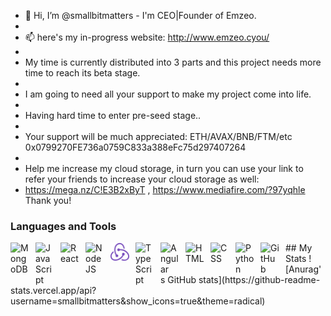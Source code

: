 - 👋 Hi, I’m @smallbitmatters - I'm CEO|Founder of Emzeo. 
- 
- 📫 here's my in-progress website: http://www.emzeo.cyou/
-
- My time is currently distributed into 3 parts and this project needs more time to reach its beta stage.
-
- I am going to need all your support to make my project come into life.
-
- Having hard time to enter pre-seed stage..
-
- Your support will be much appreciated: ETH/AVAX/BNB/FTM/etc 0x0799270FE736a0759C833a388eFc75d297407264
-
- Help me increase my cloud storage, in turn you can use your link to refer your friends to increase your cloud storage as well:
- https://mega.nz/C!E3B2xByT , https://www.mediafire.com/?97yqhle Thank you!

### Languages and Tools
<img align="left" alt="MongoDB" width="30px" style="padding-right:10px;" src="https://cdn.jsdelivr.net/gh/devicons/devicon/icons/mongodb/mongodb-original.svg"/>
<img align="left" alt="JavaScript" width="30px" style="padding-right:10px;" src="https://cdn.jsdelivr.net/gh/devicons/devicon/icons/javascript/javascript-plain.svg" />
<img align="left" alt="React" width="30px" style="padding-right:10px;" src="https://cdn.jsdelivr.net/gh/devicons/devicon/icons/react/react-original.svg" />
<img align="left" alt="NodeJS" width="30px" style="padding-right:10px;" src="https://cdn.jsdelivr.net/gh/devicons/devicon/icons/nodejs/nodejs-original.svg" />
<img align="left" alt="Redux" width="30px" style="padding-right:10px;" src="https://github.com/devicons/devicon/blob/v2.15.1/icons/redux/redux-original.svg" />
<img align="left" alt="TypeScript" width="30px" style="padding-right:10px;" src="https://cdn.jsdelivr.net/gh/devicons/devicon/icons/typescript/typescript-plain.svg" />
<img align="left" alt="Angular" width="30px" style="padding-right:10px;" src="https://cdn.jsdelivr.net/gh/devicons/devicon/icons/angularjs/angularjs-plain.svg" />
<img align="left" alt="HTML" width="30px" style="padding-right:10px;" src="https://cdn.jsdelivr.net/gh/devicons/devicon/icons/html5/html5-plain.svg" />
<img align="left" alt="CSS" width="30px" style="padding-right:10px;" src="https://cdn.jsdelivr.net/gh/devicons/devicon/icons/css3/css3-plain.svg" />
<img align="left" alt="Python" width="30px" style="padding-right:10px;" src="https://cdn.jsdelivr.net/gh/devicons/devicon/icons/python/python-plain.svg" />
<img align="left" alt="GitHub" width="30px" style="padding-right:10px;" src="https://cdn.jsdelivr.net/gh/devicons/devicon/icons/github/github-original.svg" />
## My Stats
![Anurag's GitHub stats](https://github-readme-stats.vercel.app/api?username=smallbitmatters&show_icons=true&theme=radical)
<!--![Anurag's GitHub stats](https://github-readme-stats.vercel.app/api?username=smallbitmatters&show_icons=true&theme=transparent) -->
<!---
smallbitmatters/smallbitmatters is a ✨ special ✨ repository because its `README.md` (this file) appears on your GitHub profile.
You can click the Preview link to take a look at your changes.
--->
